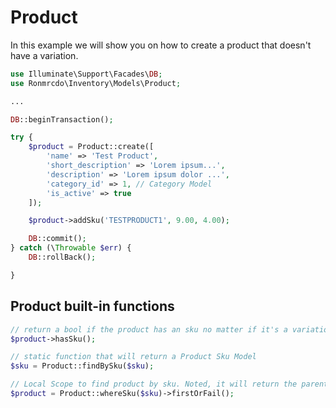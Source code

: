 # Product

In this example we will show you on how to create a product that doesn't have a variation.

```php
use Illuminate\Support\Facades\DB;
use Ronmrcdo\Inventory\Models\Product;

...

DB::beginTransaction();

try {
    $product = Product::create([
        'name' => 'Test Product',
        'short_description' => 'Lorem ipsum...',
        'description' => 'Lorem ipsum dolor ...',
        'category_id' => 1, // Category Model
        'is_active' => true
    ]);

    $product->addSku('TESTPRODUCT1', 9.00, 4.00);

    DB::commit();
} catch (\Throwable $err) {
    DB::rollBack();

}
```

## Product built-in functions

```php
// return a bool if the product has an sku no matter if it's a variation sku
$product->hasSku(); 

// static function that will return a Product Sku Model
$sku = Product::findBySku($sku);

// Local Scope to find product by sku. Noted, it will return the parent product
$product = Product::whereSku($sku)->firstOrFail();
```

